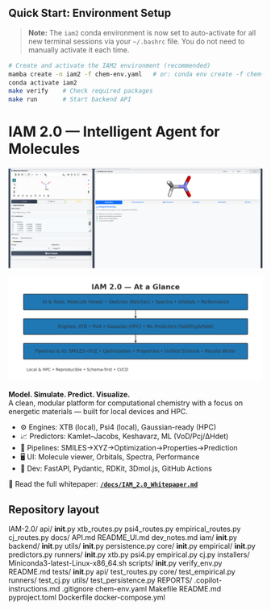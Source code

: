## Quick Start: Environment Setup

> **Note:** The `iam2` conda environment is now set to auto-activate for all new terminal sessions via your `~/.bashrc` file. You do not need to manually activate it each time.

```sh
# Create and activate the IAM2 environment (recommended)
mamba create -n iam2 -f chem-env.yaml   # or: conda env create -f chem-env.yaml
conda activate iam2
make verify    # Check required packages
make run       # Start backend API
```

# IAM 2.0 — Intelligent Agent for Molecules
![IAM UI](docs/images/IAM-2.0UI.png)

![IAM at a Glance](docs/images/iam_at_a_glance.png)

**Model. Simulate. Predict. Visualize.**  
A clean, modular platform for computational chemistry with a focus on energetic materials — built for local devices and HPC.

- ⚙️ Engines: XTB (local), Psi4 (local), Gaussian-ready (HPC)
- 📈 Predictors: Kamlet–Jacobs, Keshavarz, ML (VoD/Pcj/ΔHdet)
- 🧪 Pipelines: SMILES→XYZ→Optimization→Properties→Prediction
- 🖥️ UI: Molecule viewer, Orbitals, Spectra, Performance
- 🧰 Dev: FastAPI, Pydantic, RDKit, 3Dmol.js, GitHub Actions

📘 Read the full whitepaper: **[`/docs/IAM_2.0_Whitepaper.md`](docs/IAM_2.0_Whitepaper.md)**

## Repository layout

IAM-2.0/
  api/
    __init__.py
    xtb_routes.py
    psi4_routes.py
    empirical_routes.py
    cj_routes.py
  docs/
    API.md
    README_UI.md
    dev_notes.md
  iam/
    __init__.py
    backend/
      __init__.py
      utils/
        __init__.py
        persistence.py
    core/
      __init__.py
      empirical/
        __init__.py
        predictors.py
    runners/
      __init__.py
      xtb.py
      psi4.py
      empirical.py
      cj.py
  installers/
    Miniconda3-latest-Linux-x86_64.sh
  scripts/
    __init__.py
    verify_env.py
    README.md
  tests/
    __init__.py
    api/
      test_routes.py
    core/
      test_empirical.py
    runners/
      test_cj.py
    utils/
      test_persistence.py
  REPORTS/
  .copilot-instructions.md
  .gitignore
  chem-env.yaml
  Makefile
  README.md
  pyproject.toml
  Dockerfile
  docker-compose.yml
